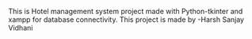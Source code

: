 This is Hotel management system project made with Python-tkinter and xampp for database connectivity.
This project is made by
-Harsh Sanjay Vidhani
